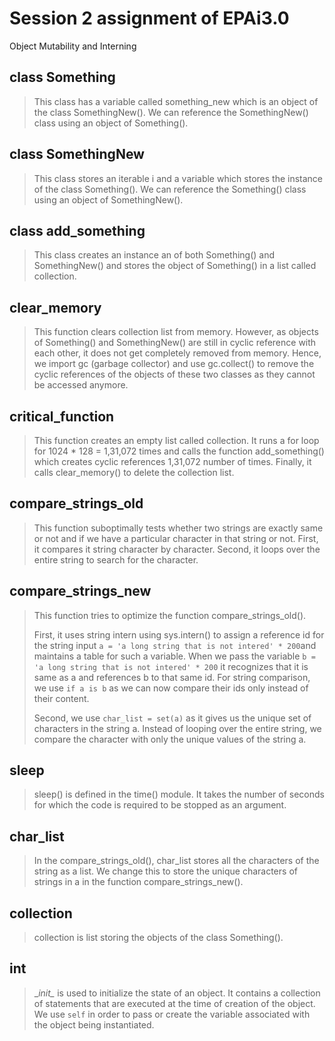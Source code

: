 # Session 2 assignment of EPAi3.0
Object Mutability and Interning


## class Something

> This class has a variable called something_new which is an object of the class SomethingNew(). We can reference the SomethingNew() class using an object of Something().

## class SomethingNew

> This class stores an iterable i and a variable which stores the instance of the class Something(). We can reference the Something() class using an object of SomethingNew().

## class add_something

> This class creates an instance an of both Something() and SomethingNew() and stores the object of Something() in a list called collection.

## clear_memory

> This function clears collection list from memory. However, as objects of Something() and SomethingNew() are still in cyclic reference with each other, it does not get completely removed from memory. Hence, we import gc (garbage collector) and use gc.collect() to remove the cyclic references of the objects of these two classes as they cannot be accessed anymore.


## critical_function

> This function creates an empty list called collection. It runs a for loop for 1024 * 128 = 1,31,072 times and calls the function add_something() which creates cyclic references 1,31,072 number of times. Finally, it calls clear_memory() to delete the collection list.

## compare_strings_old

> This function suboptimally tests whether two strings are exactly same or not and if we have a particular character in that string or not. First, it compares it string character by character. Second, it loops over the entire string to search for the character.


## compare_strings_new

> This function tries to optimize the function compare_strings_old(). 
> 
> First, it uses string intern using sys.intern() to assign a reference id for the string input `a = 'a long string that is not intered' * 200`and maintains a table for such a variable. When we pass the variable `b = 'a long string that is not intered' * 200` it recognizes that it is same as a and references b to that same id. For string comparison, we use `if a is b` as we can now compare their ids only instead of their content.
> 
> Second, we use `char_list = set(a)` as it gives us the unique set of characters in the string a. Instead of looping over the entire string, we compare the character with only the unique values of the string a.
> 
## sleep

> sleep() is defined in the time() module. It takes the number of seconds for which the code is required to be stopped as an argument.
> 
## char_list

> In the compare_strings_old(), char_list stores all the characters of the string as a list. We change this to store the unique characters of strings in a in the function compare_strings_new().
> 
## collection

> collection is list storing the objects of the class Something().
> 
## __int__

> \__init\__ is used to initialize the state of an object. It contains a collection of statements that are executed at the time of creation of the object. We use `self` in order to pass or create the variable associated with the object being instantiated.
